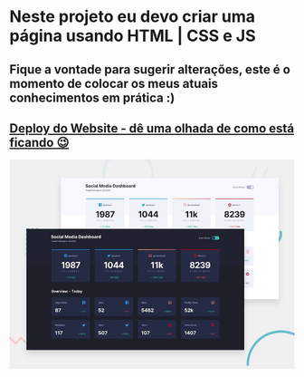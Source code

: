 # Neste projeto eu devo criar uma página usando HTML | CSS e JS

## Fique a vontade para sugerir alterações, este é o momento de colocar os meus atuais conhecimentos em prática :)

## [Deploy do Website - dê uma olhada de como está ficando :wink: ](https://painel-social-media.netlify.app/)


![Este é um preview de como deverá ficar ](./design/desktop-preview.jpg)

